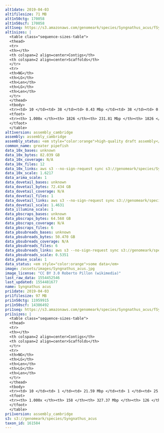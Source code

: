 ```yaml
---
alt1date: 2019-04-03
alt1filesize: 71 MB
alt1n50ctg: 170058
alt1n50scf: 170058
alt1seq: https://s3.amazonaws.com/genomeark/species/Syngnathus_acus/fSynAcu1/assembly_cambridge/fSynAcu1.alt.asm.20190403.fasta.gz
alt1sizes: |
  <table class="sequence-sizes-table">
  <thead>
  <tr>
  <th></th>
  <th colspan=2 align=center>Contigs</th>
  <th colspan=2 align=center>Scaffolds</th>
  </tr>
  <tr>
  <th>NG</th>
  <th>LG</th>
  <th>Len</th>
  <th>LG</th>
  <th>Len</th>
  </tr>
  </thead>
  <tbody>
  <tr><td> 10 </td><td> 38 </td><td> 0.43 Mbp </td><td> 38 </td><td> 0.43 Mbp </td></tr>  <tr><td> 20 </td><td> 100 </td><td> 0.33 Mbp </td><td> 100 </td><td> 0.33 Mbp </td></tr>  <tr><td> 30 </td><td> 179 </td><td> 0.26 Mbp </td><td> 179 </td><td> 0.26 Mbp </td></tr>  <tr><td> 40 </td><td> 278 </td><td> 0.21 Mbp </td><td> 278 </td><td> 0.21 Mbp </td></tr>  <tr style="background-color:#cccccc;"><td> 50 </td><td> 399 </td><td> 0.17 Mbp </td><td> 399 </td><td> 0.17 Mbp </td></tr>  <tr><td> 60 </td><td> 550 </td><td> 0.14 Mbp </td><td> 550 </td><td> 0.14 Mbp </td></tr>  <tr><td> 70 </td><td> 736 </td><td> 0.11 Mbp </td><td> 736 </td><td> 0.11 Mbp </td></tr>  <tr><td> 80 </td><td> 968 </td><td> 89.53 Kbp </td><td> 968 </td><td> 89.53 Kbp </td></tr>  <tr><td> 90 </td><td> 1267 </td><td> 65.69 Kbp </td><td> 1267 </td><td> 65.69 Kbp </td></tr>  <tr><td> 100 </td><td> 1825 </td><td> 20  bp </td><td> 1825 </td><td> 20  bp </td></tr>  </tbody>
  <tfoot>
  <tr><th> 1.000x </th><th> 1826 </th><th> 231.81 Mbp </th><th> 1826 </th><th> 231.81 Mbp </th></tr>
  </tfoot>
  </table>
alt1version: assembly_cambridge
assembly: assembly_cambridge
assembly_status: <em style="color:orange">high-quality draft assembly</em>
common_name: greater pipefish
data_10x_bases: unknown
data_10x_bytes: 82.039 GB
data_10x_coverage: N/A
data_10x_files: 12
data_10x_links: aws s3 --no-sign-request sync s3://genomeark/species/Syngnathus_acus/fSynAcu1/genomic_data/10x/ .<br>
data_10x_scale: 1.6217
data_arima_scale: 1
data_dovetail_bases: unknown
data_dovetail_bytes: 72.434 GB
data_dovetail_coverage: N/A
data_dovetail_files: 1
data_dovetail_links: aws s3 --no-sign-request sync s3://genomeark/species/Syngnathus_acus/fSynAcu1/genomic_data/dovetail/ .<br>
data_dovetail_scale: 1.4631
data_illumina_scale: 1
data_pbscraps_bases: unknown
data_pbscraps_bytes: 64.568 GB
data_pbscraps_coverage: N/A
data_pbscraps_files: 6
data_pbsubreads_bases: unknown
data_pbsubreads_bytes: 50.470 GB
data_pbsubreads_coverage: N/A
data_pbsubreads_files: 6
data_pbsubreads_links: aws s3 --no-sign-request sync s3://genomeark/species/Syngnathus_acus/fSynAcu1/genomic_data/pacbio/ . --exclude "*scraps.bam"<br>
data_pbsubreads_scale: 0.5351
data_phase_scale: 1
data_status: <em style="color:orange">some data</em>
image: /assets/images/Syngnathus_acus.jpg
image_license: "CC BY 3.0 Roberto Pillon (wikimedia)"
last_raw_data: 1554452546
last_updated: 1554481677
name: Syngnathus acus
pri1date: 2019-04-03
pri1filesize: 97 MB
pri1n50ctg: 11959915
pri1n50scf: 14386492
pri1seq: https://s3.amazonaws.com/genomeark/species/Syngnathus_acus/fSynAcu1/assembly_cambridge/fSynAcu1.pri.asm.20190403.fasta.gz
pri1sizes: |
  <table class="sequence-sizes-table">
  <thead>
  <tr>
  <th></th>
  <th colspan=2 align=center>Contigs</th>
  <th colspan=2 align=center>Scaffolds</th>
  </tr>
  <tr>
  <th>NG</th>
  <th>LG</th>
  <th>Len</th>
  <th>LG</th>
  <th>Len</th>
  </tr>
  </thead>
  <tbody>
  <tr><td> 10 </td><td> 1 </td><td> 21.59 Mbp </td><td> 1 </td><td> 25.37 Mbp </td></tr>  <tr><td> 20 </td><td> 2 </td><td> 20.01 Mbp </td><td> 2 </td><td> 20.98 Mbp </td></tr>  <tr><td> 30 </td><td> 5 </td><td> 14.54 Mbp </td><td> 4 </td><td> 18.45 Mbp </td></tr>  <tr><td> 40 </td><td> 7 </td><td> 12.36 Mbp </td><td> 6 </td><td> 14.97 Mbp </td></tr>  <tr style="background-color:#cccccc;"><td> 50 </td><td> 10 </td><td style="background-color:#88ff88;"> 11.96 Mbp </td><td> 8 </td><td style="background-color:#88ff88;"> 14.39 Mbp </td></tr>  <tr><td> 60 </td><td> 13 </td><td> 10.56 Mbp </td><td> 10 </td><td> 14.16 Mbp </td></tr>  <tr><td> 70 </td><td> 16 </td><td> 8.69 Mbp </td><td> 13 </td><td> 11.77 Mbp </td></tr>  <tr><td> 80 </td><td> 20 </td><td> 7.08 Mbp </td><td> 16 </td><td> 10.06 Mbp </td></tr>  <tr><td> 90 </td><td> 25 </td><td> 5.33 Mbp </td><td> 20 </td><td> 7.33 Mbp </td></tr>  <tr><td> 100 </td><td> 157 </td><td> 3.53 Kbp </td><td> 125 </td><td> 28.06 Kbp </td></tr>  </tbody>
  <tfoot>
  <tr><th> 1.000x </th><th> 158 </th><th> 327.37 Mbp </th><th> 126 </th><th> 327.38 Mbp </th></tr>
  </tfoot>
  </table>
pri1version: assembly_cambridge
s3: s3://genomeark/species/Syngnathus_acus
taxon_id: 161584
---
```

